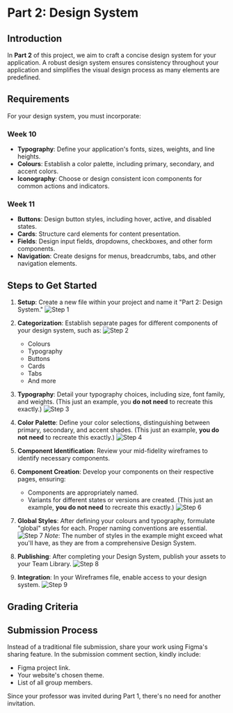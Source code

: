 # Part 2: Design System

## Introduction

In **Part 2** of this project, we aim to craft a concise design system for your application. A robust design system ensures consistency throughout your application and simplifies the visual design process as many elements are predefined.

## Requirements

For your design system, you must incorporate:

### Week 10

- **Typography**: Define your application's fonts, sizes, weights, and line heights.
- **Colours**: Establish a color palette, including primary, secondary, and accent colors.
- **Iconography**: Choose or design consistent icon components for common actions and indicators.

### Week 11

- **Buttons**: Design button styles, including hover, active, and disabled states.
- **Cards**: Structure card elements for content presentation.
- **Fields**: Design input fields, dropdowns, checkboxes, and other form components.
- **Navigation**: Create designs for menus, breadcrumbs, tabs, and other navigation elements.

## Steps to Get Started

1. **Setup**: Create a new file within your project and name it "Part 2: Design System."
   ![Step 1](./assets/step-1.png)

2. **Categorization**: Establish separate pages for different components of your design system, such as:
   ![Step 2](./assets/step-2.png)

   - Colours
   - Typography
   - Buttons
   - Cards
   - Tabs
   - And more

3. **Typography**: Detail your typography choices, including size, font family, and weights.
   (This just an example, you **do not need** to recreate this exactly.)
   ![Step 3](./assets/step-3.png)

4. **Color Palette**: Define your color selections, distinguishing between primary, secondary, and accent shades.
   (This just an example, **you do not need** to recreate this exactly.)
   ![Step 4](./assets/step-4.png)

5. **Component Identification**: Review your mid-fidelity wireframes to identify necessary components.

6. **Component Creation**: Develop your components on their respective pages, ensuring:

   - Components are appropriately named.
   - Variants for different states or versions are created.
     (This just an example, **you do not need** to recreate this exactly.)
     ![Step 6](./assets/components.png)

7. **Global Styles**: After defining your colours and typography, formulate "global" styles for each. Proper naming conventions are essential.
   ![Step 7](./assets/styles.png)
   _Note_: The number of styles in the example might exceed what you'll have, as they are from a comprehensive Design System.

8. **Publishing**: After completing your Design System, publish your assets to your Team Library.
   ![Step 8](./assets/publish-library.png)

9. **Integration**: In your Wireframes file, enable access to your design system.
   ![Step 9](./assets/enable-library.png)

## Grading Criteria

## Submission Process

Instead of a traditional file submission, share your work using Figma's sharing feature. In the submission comment section, kindly include:

- Figma project link.
- Your website's chosen theme.
- List of all group members.

Since your professor was invited during Part 1, there's no need for another invitation.

<Badge type="error" text="Due: Tuesday March 26th @7:00pm" />
